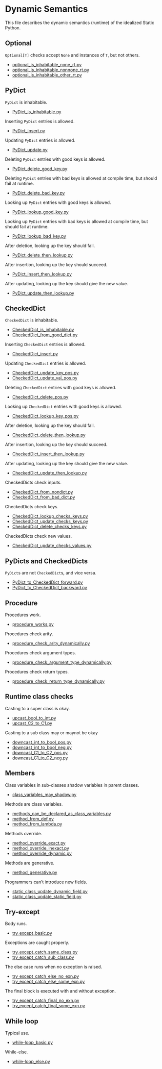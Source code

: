 # Dynamic Semantics

This file describes the dynamic semantics (runtime) of the idealized Static Python.

## Optional

`Optional[T]` checks accept `None` and instances of `T`, but not others.

- [optional_is_inhabitable_none_rt.py](conformance_suite/optional_is_inhabitable_none_rt.py)
- [optional_is_inhabitable_nonnone_rt.py](conformance_suite/optional_is_inhabitable_nonnone_rt.py)
- [optional_is_inhabitable_other_rt.py](conformance_suite/optional_is_inhabitable_other_rt.py)

## PyDict

`PyDict` is inhabitable.

- [PyDict_is_inhabitable.py](conformance_suite/PyDict_is_inhabitable.py)

Inserting `PyDict` entries is allowed.

- [PyDict_insert.py](conformance_suite/PyDict_insert.py)

Updating `PyDict` entries is allowed.

- [PyDict_update.py](conformance_suite/PyDict_update.py)

Deleting `PyDict` entries with good keys is allowed.

- [PyDict_delete_good_key.py](conformance_suite/PyDict_delete_good_key.py)

Deleting `PyDict` entries with bad keys is allowed at compile time, but should fail at runtime.

- [PyDict_delete_bad_key.py](conformance_suite/PyDict_delete_bad_key.py)

Looking up `PyDict` entries with good keys is allowed.

- [PyDict_lookup_good_key.py](conformance_suite/PyDict_lookup_good_key.py)

Looking up `PyDict` entries with bad keys is allowed at compile time, but should fail at runtime.

- [PyDict_lookup_bad_key.py](conformance_suite/PyDict_lookup_bad_key.py)

After deletion, looking up the key should fail.

- [PyDict_delete_then_lookup.py](conformance_suite/PyDict_delete_then_lookup.py)

After insertion, looking up the key should succeed.

- [PyDict_insert_then_lookup.py](conformance_suite/PyDict_insert_then_lookup.py)

After updating, looking up the key should give the new value.

- [PyDict_update_then_lookup.py](conformance_suite/PyDict_update_then_lookup.py)

## CheckedDict

`CheckedDict` is inhabitable.

- [CheckedDict_is_inhabitable.py](conformance_suite/CheckedDict_is_inhabitable.py)
- [CheckedDict_from_good_dict.py](conformance_suite/CheckedDict_from_good_dict.py)

Inserting `CheckedDict` entries is allowed.

- [CheckedDict_insert.py](conformance_suite/CheckedDict_insert.py)

Updating `CheckedDict` entries is allowed.

- [CheckedDict_update_key_pos.py](conformance_suite/CheckedDict_update_key_pos.py)
- [CheckedDict_update_val_pos.py](conformance_suite/CheckedDict_update_val_pos.py)

Deleting `CheckedDict` entries with good keys is allowed.

- [CheckedDict_delete_pos.py](conformance_suite/CheckedDict_delete_pos.py)

Looking up `CheckedDict` entries with good keys is allowed.

- [CheckedDict_lookup_key_pos.py](conformance_suite/CheckedDict_lookup_key_pos.py)

After deletion, looking up the key should fail.

- [CheckedDict_delete_then_lookup.py](conformance_suite/CheckedDict_delete_then_lookup.py)

After insertion, looking up the key should succeed.

- [CheckedDict_insert_then_lookup.py](conformance_suite/CheckedDict_insert_then_lookup.py)

After updating, looking up the key should give the new value.

- [CheckedDict_update_then_lookup.py](conformance_suite/CheckedDict_update_then_lookup.py)

CheckedDicts check inputs.

- [CheckedDict_from_nondict.py](conformance_suite/CheckedDict_from_nondict.py)
- [CheckedDict_from_bad_dict.py](conformance_suite/CheckedDict_from_bad_dict.py)

CheckedDicts check keys.

- [CheckedDict_lookup_checks_keys.py](conformance_suite/CheckedDict_lookup_checks_keys.py)
- [CheckedDict_update_checks_keys.py](conformance_suite/CheckedDict_update_checks_keys.py)
- [CheckedDict_delete_checks_keys.py](conformance_suite/CheckedDict_delete_checks_keys.py)

CheckedDicts check new values.

- [CheckedDict_update_checks_values.py](conformance_suite/CheckedDict_update_checks_values.py)

## PyDicts and CheckedDicts

`PyDict`s are not `CheckedDict`s, and vice versa.

- [PyDict_to_CheckedDict_forward.py](conformance_suite/PyDict_to_CheckedDict_forward.py)
- [PyDict_to_CheckedDict_backward.py](conformance_suite/PyDict_to_CheckedDict_backward.py)

## Procedure

Procedures work.

- [procedure_works.py](conformance_suite/procedure_works.py)

Procedures check arity.

- [procedure_check_arity_dynamically.py](conformance_suite/procedure_check_arity_dynamically.py)

Procedures check argument types.

- [procedure_check_argument_type_dynamically.py](conformance_suite/procedure_check_argument_type_dynamically.py)

Procedures check return types.

- [procedure_check_return_type_dynamically.py](conformance_suite/procedure_check_return_type_dynamically.py)

## Runtime class checks

Casting to a super class is okay.

- [upcast_bool_to_int.py](conformance_suite/upcast_bool_to_int.py)
- [upcast_C2_to_C1.py](conformance_suite/upcast_C1_to_C2.py)

Casting to a sub class may or maynot be okay

- [downcast_int_to_bool_pos.py](conformance_suite/downcast_int_to_bool_pos.py)
- [downcast_int_to_bool_neg.py](conformance_suite/downcast_int_to_bool_neg.py)
- [downcast_C1_to_C2_pos.py](conformance_suite/downcast_C1_to_C2_pos.py)
- [downcast_C1_to_C2_neg.py](conformance_suite/downcast_C1_to_C2_neg.py)

## Members

Class variables in sub-classes shadow variables in parent classes.

- [class_variables_may_shadow.py](conformance_suite/class_variables_may_shadow.py)

Methods are class variables.

- [methods_can_be_declared_as_class_variables.py](conformance_suite/methods_can_be_declared_as_class_variables.py)
- [method_from_def.py](conformance_suite/method_from_def.py)
- [method_from_lambda.py](conformance_suite/method_from_lambda.py)

Methods override.

- [method_override_exact.py](conformance_suite/method_override_exact.py)
- [method_override_inexact.py](conformance_suite/method_override_inexact.py)
- [method_override_dynamic.py](conformance_suite/method_override_dynamic.py)

Methods are generative.

- [method_generative.py](conformance_suite/method_generative.py)

Programmers can't introduce new fields.

- [static_class_update_dynamic_field.py](conformance_suite/static_class_update_dynamic_field.py)
- [static_class_update_static_field.py](conformance_suite/static_class_update_static_field.py)

## Try-except

Body runs.

- [try_except_basic.py](conformance_suite/try_except_basic.py)

Exceptions are caught properly.

- [try_except_catch_same_class.py](conformance_suite/try_except_catch_same_class.py)
- [try_except_catch_sub_class.py](conformance_suite/try_except_catch_sub_class.py)

The else case runs when no exception is raised.

- [try_except_catch_else_no_exn.py](conformance_suite/try_except_catch_else_no_exn.py)
- [try_except_catch_else_some_exn.py](conformance_suite/try_except_catch_else_some_exn.py)

The final block is executed with and without exception.

- [try_except_catch_final_no_exn.py](conformance_suite/try_except_catch_final_no_exn.py)
- [try_except_catch_final_some_exn.py](conformance_suite/try_except_catch_final_some_exn.py)

## While loop

Typical use.

- [while-loop_basic.py](conformance_suite/while-loop_basic.py)

While-else.

- [while-loop_else.py](conformance_suite/while-loop_else.py)
